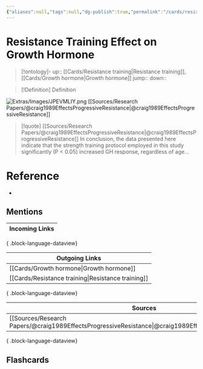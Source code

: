 ```yaml
---
{"aliases":null,"tags":null,"dg-publish":true,"permalink":"/cards/resistance-training-effect-on-growth-hormone/","dgPassFrontmatter":true}
---
```


# Resistance Training Effect on Growth Hormone

> [!ontology]-
> up:: [[Cards/Resistance training\|Resistance training]], [[Cards/Growth hormone\|Growth hormone]]
> jump:: 
> down:: 

> [!Definition] Definition

![Extras/Images/JPEVMLIY.png](/img/user/Extras/Images/JPEVMLIY.png)
[[Sources/Research Papers/@craig1989EffectsProgressiveResistance\|@craig1989EffectsProgressiveResistance]]

> [!quote] [[Sources/Research Papers/@craig1989EffectsProgressiveResistance\|@craig1989EffectsProgressiveResistance]]
> In conclusion, the data presented here indicate that the strength training protocol employed in this study significantly (P < 0.05) increased GH response, regardless of age...

# Reference

- 

## Mentions

| Incoming Links |
| -------------- |

{ .block-language-dataview}

| Outgoing Links                                        |
| ----------------------------------------------------- |
| [[Cards/Growth hormone\|Growth hormone]]           |
| [[Cards/Resistance training\|Resistance training]] |

{ .block-language-dataview}

| Sources                                                                                                       |
| ------------------------------------------------------------------------------------------------------------- |
| [[Sources/Research Papers/@craig1989EffectsProgressiveResistance\|@craig1989EffectsProgressiveResistance]] |

{ .block-language-dataview}

## Flashcards